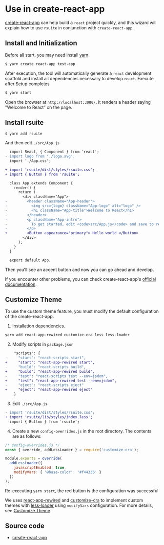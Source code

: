 # Use in create-react-app

[create-react-app][create-react-app] can help build a `react` project quickly, and this wizard will explain how to use `rsuite` in conjunction with `create-react-app`.

## Install and Initialization

Before all start, you may need install [yarn][yarn].

```bash
$ yarn create react-app test-app
```

After execution, the tool will automatically generate a `react` development scaffold and install all dependencies necessary to develop `react`.
Execute after Setup completes

```bash
$ yarn start
```

Open the browser at `http://localhost:3000/`. It renders a header saying "Welcome to React" on the page.

## Install rsuite

```
$ yarn add rsuite
```

And then edit `./src/App.js`

```diff
  import React, { Component } from 'react';
- import logo from './logo.svg';
  import './App.css';

+ import 'rsuite/dist/styles/rsuite.css';
+ import { Button } from 'rsuite';

  class App extends Component {
    render() {
      return (
        <div className="App">
-         <header className="App-header">
-           <img src={logo} className="App-logo" alt="logo" />
-           <h1 className="App-title">Welcome to React</h1>
-         </header>
-         <p className="App-intro">
-           To get started, edit <code>src/App.js</code> and save to reload.
-         </p>
+         <Button appearance="primary"> Hello world </Button>
        </div>
      );
    }
  }

  export default App;
```

Then you'll see an accent button and now you can go ahead and develop.

If you encounter other problems, you can check create-react-app's [official documentation][create-react-app-readme].

## Customize Theme

To use the custom theme feature, you must modify the default configuration of the create-react-app.

1.  Installation dependencies.

```bash
yarn add react-app-rewired customize-cra less less-loader
```

2.  Modify scripts in `package.json`

```diff
    "scripts": {
-     "start": "react-scripts start",
+     "start": "react-app-rewired start",
-     "build": "react-scripts build",
+     "build": "react-app-rewired build",
-     "test": "react-scripts test --env=jsdom",
+     "test": "react-app-rewired test --env=jsdom",
-     "eject": "react-scripts eject"
+     "eject": "react-app-rewired eject"
    }
```

3.  Edit `./src/App.js`

```diff
- import 'rsuite/dist/styles/rsuite.css';
+ import 'rsuite/lib/styles/index.less';
  import { Button } from 'rsuite';
```

4.  Create a new `config-overrides.js` in the root directory. The contents are as follows:

```javascript
/* config-overrides.js */
const { override, addLessLoader } = require('customize-cra');

module.exports = override(
  addLessLoader({
    javascriptEnabled: true,
    modifyVars: { '@base-color': '#f44336' }
  })
);
```

Re-executing `yarn start`, the red button is the configuration was successful

We uses [react-app-rewired][react-app-rewired] and [customize-cra][customize-cra] to implement custom themes with [less-loader][less-loader] using `modifyVars` configuration. For more details, see [Customize Theme](/guide/themes).

## Source code

- [create-react-app](https://github.com/rsuite/examples/tree/master/create-react-app)

[yarn]: https://yarnpkg.com/
[nvm]: https://github.com/creationix/nvm#installation
[nvm-windows]: https://github.com/coreybutler/nvm-windows#node-version-manager-nvm-for-windows
[create-react-app]: https://github.com/facebook/create-react-app
[create-react-app-readme]: https://github.com/facebook/create-react-app/blob/next/README.md
[react-app-rewired]: https://github.com/timarney/react-app-rewired
[customize-cra]: https://github.com/arackaf/customize-cra
[less-loader]: https://github.com/webpack-contrib/less-loader
